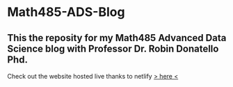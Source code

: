 # Math485-ADS-Blog

## This the reposity for my Math485 Advanced Data Science blog with Professor Dr. Robin Donatello Phd.

Check out the website hosted live thanks to netlify [> here <](https://classic-sours.netlify.com/)
